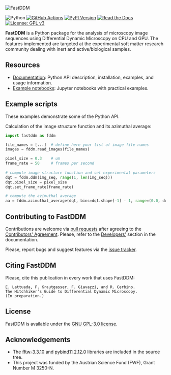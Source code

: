 ![FastDDM](docs/source/fastddm-logo-horizontal.svg)

![Python](https://img.shields.io/badge/python-3.9%20%7C%203.13-blue)
[![GitHub Actions](https://github.com/somexlab/fastddm/actions/workflows/test.yml/badge.svg?branch=main)](https://github.com/somexlab/fastddm/actions/workflows/test.yml)
[![PyPI Version](https://badge.fury.io/py/fastddm.svg)](https://pypi.org/project/fastddm/)
[![Read the Docs](https://readthedocs.org/projects/fastddm/badge/?version=latest)](https://fastddm.readthedocs.io/en/latest/?badge=latest)
[![License: GPL v3](https://img.shields.io/badge/License-GPLv3-blue.svg)](LICENSE)

**FastDDM** is a Python package for the analysis of microscopy image sequences using Differential Dynamic Microscopy on CPU and GPU.
The features implemented are targeted at the experimental soft matter research community dealing with inert and active/biological samples.

## Resources
- [Documentation](https://fastddm.readthedocs.io/):
  Python API description, installation, examples, and usage information.
- [Example notebooks](https://github.com/somexlab/fastddm-tutorials):
  Jupyter notebooks with practical examples.

## Example scripts
These examples demonstrate some of the Python API.

Calculation of the image structure function and its azimuthal average:

```python
import fastddm as fddm

file_names = [...]  # define here your list of image file names 
images = fddm.read_images(file_names)

pixel_size = 0.3    # um
frame_rate = 50     # frames per second
    
# compute image structure function and set experimental parameters
dqt = fddm.ddm(img_seq, range(1, len(img_seq)))
dqt.pixel_size = pixel_size
dqt.set_frame_rate(frame_rate)

# compute the azimuthal average
aa = fddm.azimuthal_average(dqt, bins=dqt.shape[-1] - 1, range=(0.0, dqt.ky[-1]))
```

## Contributing to FastDDM
Contributions are welcome via [pull requests](https://github.com/somexlab/fastddm/pulls) after
agreeing to the [Contributors' Agreement](https://github.com/somexlab/fastddm/CONTRIBUTING.rst).
Please, refer to the [Developers'](https://fastddm.readthedocs.io/en/latest/contributing.html) section in the documentation.

Please, report bugs and suggest features via the [issue tracker](https://github.com/somexlab/fastddm/issues).

## Citing FastDDM
Please, cite this publication in every work that uses FastDDM:

    E. Lattuada, F. Krautgasser, F. Giavazzi, and R. Cerbino.
    The Hitchhiker’s Guide to Differential Dynamic Microscopy.
    (In preparation.)

## License
FastDDM is available under the [GNU GPL-3.0 license](LICENSE).

## Acknowledgements
* The [fftw-3.3.10](https://www.fftw.org/) and [pybind11 2.12.0](https://github.com/pybind/pybind11) libraries are included in the source tree.
* This project was funded by the Austrian Science Fund (FWF), Grant Number M 3250-N.
